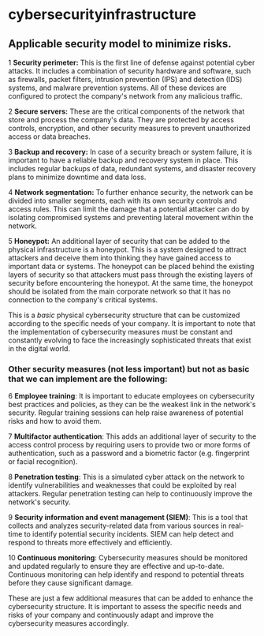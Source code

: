# cybersecurityinfrastructure

## Applicable security model to minimize risks.

1    __Security perimeter:__ This is the first line of defense against potential cyber attacks. It includes a combination of security hardware and software, such as firewalls, packet filters, intrusion prevention (IPS) and detection (IDS) systems, and malware prevention systems. All of these devices are configured to protect the company's network from any malicious traffic.

2    __Secure servers:__ These are the critical components of the network that store and process the company's data. They are protected by access controls, encryption, and other security measures to prevent unauthorized access or data breaches.

3    __Backup and recovery:__ In case of a security breach or system failure, it is important to have a reliable backup and recovery system in place. This includes regular backups of data, redundant systems, and disaster recovery plans to minimize downtime and data loss.

4    __Network segmentation:__ To further enhance security, the network can be divided into smaller segments, each with its own security controls and access rules. This can limit the damage that a potential attacker can do by isolating compromised systems and preventing lateral movement within the network.

5    __Honeypot:__ An additional layer of security that can be added to the physical infrastructure is a honeypot. This is a system designed to attract attackers and deceive them into thinking they have gained access to important data or systems. The honeypot can be placed behind the existing layers of security so that attackers must pass through the existing layers of security before encountering the honeypot. At the same time, the honeypot should be isolated from the main corporate network so that it has no connection to the company's critical systems.

This is a _basic_ physical cybersecurity structure that can be customized according to the specific needs of your company. It is important to note that the implementation of cybersecurity measures must be constant and constantly evolving to face the increasingly sophisticated threats that exist in the digital world.

### Other __security__ measures (not less important) but not as basic that we can implement are the following:

6    __Employee training__: It is important to educate employees on cybersecurity best practices and policies, as they can be the weakest link in the network's security. Regular training sessions can help raise awareness of potential risks and how to avoid them.

7    __Multifactor authentication__: This adds an additional layer of security to the access control process by requiring users to provide two or more forms of authentication, such as a password and a biometric factor (e.g. fingerprint or facial recognition).

8    __Penetration testing__: This is a simulated cyber attack on the network to identify vulnerabilities and weaknesses that could be exploited by real attackers. Regular penetration testing can help to continuously improve the network's security.

9    __Security information and event management (SIEM)__: This is a tool that collects and analyzes security-related data from various sources in real-time to identify potential security incidents. SIEM can help detect and respond to threats more effectively and efficiently.

10    __Continuous monitoring__: Cybersecurity measures should be monitored and updated regularly to ensure they are effective and up-to-date. Continuous monitoring can help identify and respond to potential threats before they cause significant damage.

These are just a few additional measures that can be added to enhance the cybersecurity structure. It is important to assess the specific needs and risks of your company and continuously adapt and improve the cybersecurity measures accordingly.
